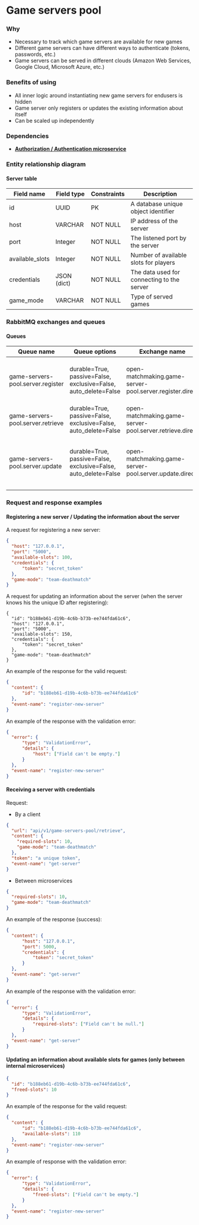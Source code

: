# Game servers pool

### Why 
- Necessary to track which game servers are available for new games
- Different game servers can have different ways to authenticate (tokens, passwords, etc.)
- Game servers can be served in different clouds (Amazon Web Services, Google Cloud, Microsoft Azure, etc.)

### Benefits of using
- All inner logic around instantiating new game servers for endusers is hidden
- Game server only registers or updates the existing information about itself
- Can be scaled up independently 

### Dependencies
- [**Authorization / Authentication microservice**](https://github.com/OpenMatchmaking/documentation/blob/master/docs/components/auth-microservice.md)

### Entity relationship diagram
#### Server table
| Field name      | Field type  | Constraints | Description                                |
|-----------------|-------------|-------------|--------------------------------------------|
| id              | UUID        | PK          | A database unique object identifier        |
| host            | VARCHAR     | NOT NULL    | IP address of the server                   |
| port            | Integer     | NOT NULL    | The listened port by the server            |
| available_slots | Integer     | NOT NULL    | Number of available slots for players      |
| credentials     | JSON (dict) | NOT NULL    | The data used for connecting to the server |
| game_mode       | VARCHAR     | NOT NULL    | Type of served games                       |

### RabbitMQ exchanges and queues 
#### Queues
| Queue name                        | Queue options                                                   | Exchange name                                            | Usage                                                           | Returns                                  |
|-----------------------------------|-----------------------------------------------------------------|----------------------------------------------------------|-----------------------------------------------------------------|------------------------------------------|
| game-servers-pool.server.register | durable=True, passive=False, exclusive=False, auto_delete=False | open-matchmaking.game-server-pool.server.register.direct | Registers a new game server or updates all information about it | A unique server ID or a validation error |
| game-servers-pool.server.retrieve | durable=True, passive=False, exclusive=False, auto_delete=False | open-matchmaking.game-server-pool.server.retrieve.direct | Gets a server with credentials to connect                       | Server with credentials                  |
| game-servers-pool.server.update   | durable=True, passive=False, exclusive=False, auto_delete=False | open-matchmaking.game-server-pool.server.update.direct   | Updates an infomation about available slots for games           | The updated information about the server |


### Request and response examples

#### Registering a new server / Updating the information about the server
A request for registering a new server:
```json
{
  "host": "127.0.0.1",
  "port": "5000",
  "available-slots": 100,
  "credentials": {
      "token": "secret_token"
  },
  "game-mode": "team-deathmatch"
}
```

A request for updating an information about the server (when the server knows his the unique ID after registering):
```
{
  "id": "b188eb61-d19b-4c6b-b73b-ee744fda61c6",
  "host": "127.0.0.1",
  "port": "5000",
  "available-slots": 150,
  "credentials": {
      "token": "secret_token"
  },
  "game-mode": "team-deathmatch"
}
```

An example of the response for the valid request:
```json
{
  "content": {
      "id": "b188eb61-d19b-4c6b-b73b-ee744fda61c6"
  },
  "event-name": "register-new-server"
}
```

An example of the response with the validation error:
```json
{
  "error": {
      "type": "ValidationError",
      "details": {
          "host": ["Field can't be empty."]
      }
  },
  "event-name": "register-new-server"
}
```

#### Receiving a server with credentials 
Request:
- By a client
```json
{
  "url": "api/v1/game-servers-pool/retrieve",
  "content": {
    "required-slots": 10,
    "game-mode": "team-deathmatch"
  },
  "token": "a unique token",
  "event-name": "get-server"
}
```
- Between microservices
```json
{
  "required-slots": 10,
  "game-mode": "team-deathmatch"
}
```

An example of the response (success):
```json
{
  "content": {
      "host": "127.0.0.1",
      "port": 5000,
      "credentials": {
          "token": "secret_token"
      }
  },
  "event-name": "get-server"
}
```

An example of the response with the validation error:
```json
{
  "error": {
      "type": "ValidationError",
      "details": {
          "required-slots": ["Field can't be null."]
      }
  },
  "event-name": "get-server"
}
```

#### Updating an information about available slots for games (only between internal microservices)
```json
{
  "id": "b188eb61-d19b-4c6b-b73b-ee744fda61c6",
  "freed-slots": 10
}
```

An example of the response for the valid request:
```json
{
  "content": {
      "id": "b188eb61-d19b-4c6b-b73b-ee744fda61c6",
      "available-slots": 110
  },
  "event-name": "register-new-server"
}
```

An example of response with the validation error:
```json
{
  "error": {
      "type": "ValidationError",
      "details": {
          "freed-slots": ["Field can't be empty."]
      }
  },
  "event-name": "register-new-server"
}
```
